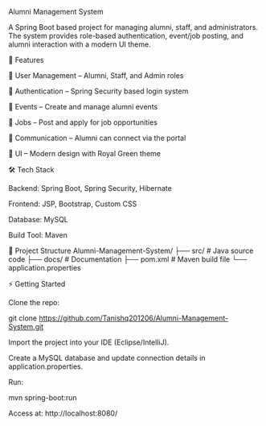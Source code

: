 Alumni Management System

A Spring Boot based project for managing alumni, staff, and administrators. The system provides role-based authentication, event/job posting, and alumni interaction with a modern UI theme.

🚀 Features

👤 User Management – Alumni, Staff, and Admin roles

🔐 Authentication – Spring Security based login system

📅 Events – Create and manage alumni events

💼 Jobs – Post and apply for job opportunities

📨 Communication – Alumni can connect via the portal

🎨 UI – Modern design with Royal Green theme

🛠️ Tech Stack

Backend: Spring Boot, Spring Security, Hibernate

Frontend: JSP, Bootstrap, Custom CSS

Database: MySQL

Build Tool: Maven

📂 Project Structure
Alumni-Management-System/
   ├── src/                # Java source code
   ├── docs/               # Documentation
   ├── pom.xml             # Maven build file
   └── application.properties

⚡ Getting Started

Clone the repo:

git clone https://github.com/Tanishq201206/Alumni-Management-System.git


Import the project into your IDE (Eclipse/IntelliJ).

Create a MySQL database and update connection details in application.properties.

Run:

mvn spring-boot:run


Access at: http://localhost:8080/
